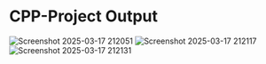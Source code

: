 # CPP-Project Output
![Screenshot 2025-03-17 212051](https://github.com/user-attachments/assets/ddde066f-cde7-452f-bab2-1a22208f2ff1)
![Screenshot 2025-03-17 212117](https://github.com/user-attachments/assets/9f1bf042-efe5-425a-8cdf-cdc5a2be75fb)
![Screenshot 2025-03-17 212131](https://github.com/user-attachments/assets/5b050850-0722-4fe7-bdc8-14c19d8facb7)
